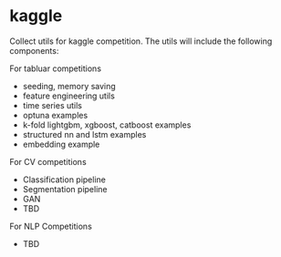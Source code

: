 # kaggle
Collect utils for kaggle competition.
The utils will include the following components:

For tabluar competitions
- seeding, memory saving
- feature engineering utils
- time series utils
- optuna examples
- k-fold lightgbm, xgboost, catboost examples
- structured nn and lstm examples
- embedding example

For CV competitions
- Classification pipeline
- Segmentation pipeline
- GAN
- TBD


For NLP Competitions
- TBD